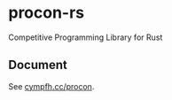 # procon-rs

Competitive Programming Library for Rust

## Document

See [cympfh.cc/procon](https://cympfh.cc/procon/).
